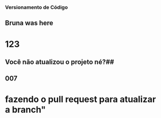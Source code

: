 ### Versionamento de Código

## Bruna was here


# 123

## Você não atualizou o projeto né?##

## 007 ##

# fazendo o pull request para atualizar a branch"
